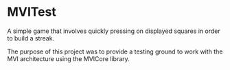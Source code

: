 # MVITest

A simple game that involves quickly pressing on displayed squares in order to build a streak.

The purpose of this project was to provide a testing ground to work with the MVI architecture using the MVICore library.
